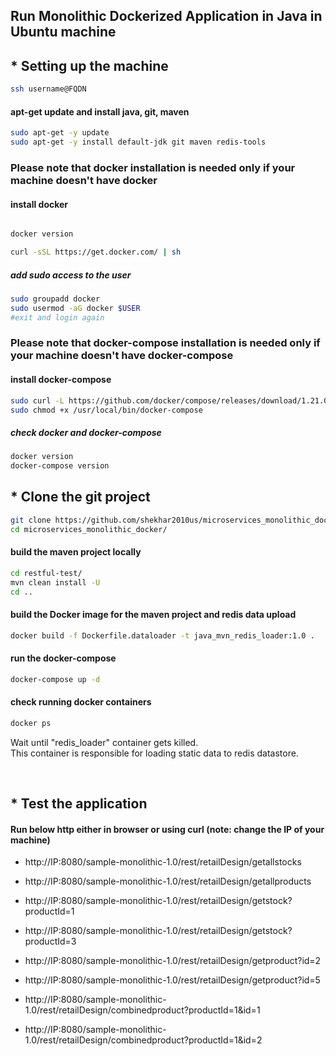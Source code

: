 ## Run Monolithic Dockerized Application in Java in Ubuntu machine

## * Setting up the machine

```bash
ssh username@FQDN
```

#### apt-get update and install java, git, maven
```bash
sudo apt-get -y update
sudo apt-get -y install default-jdk git maven redis-tools
```

### Please note that docker installation is needed only if your machine doesn't have docker
#### install docker

```bash

docker version

curl -sSL https://get.docker.com/ | sh
```

##### add sudo access to the user

```bash
sudo groupadd docker
sudo usermod -aG docker $USER
#exit and login again
```

### Please note that docker-compose installation is needed only if your machine doesn't have docker-compose
#### install docker-compose

```bash
sudo curl -L https://github.com/docker/compose/releases/download/1.21.0/docker-compose-`uname -s`-`uname -m` -o /usr/local/bin/docker-compose
sudo chmod +x /usr/local/bin/docker-compose
```

##### check docker and docker-compose
```bash
docker version
docker-compose version
```

## * Clone the git project

```bash
git clone https://github.com/shekhar2010us/microservices_monolithic_docker.git
cd microservices_monolithic_docker/
```

#### build the maven project locally

```bash
cd restful-test/
mvn clean install -U
cd ..
```

#### build the Docker image for the maven project and redis data upload

```bash
docker build -f Dockerfile.dataloader -t java_mvn_redis_loader:1.0 .
```

#### run the docker-compose
```bash
docker-compose up -d
```

#### check running docker containers
```bash
docker ps
```

Wait until "redis_loader" container gets killed. <br>
This container is responsible for loading static data to redis datastore.

<br>

## * Test the application

#### Run below http either in browser or using curl (note: change the IP of your machine)
* http://IP:8080/sample-monolithic-1.0/rest/retailDesign/getallstocks
* http://IP:8080/sample-monolithic-1.0/rest/retailDesign/getallproducts
* http://IP:8080/sample-monolithic-1.0/rest/retailDesign/getstock?productId=1
* http://IP:8080/sample-monolithic-1.0/rest/retailDesign/getstock?productId=3
* http://IP:8080/sample-monolithic-1.0/rest/retailDesign/getproduct?id=2
* http://IP:8080/sample-monolithic-1.0/rest/retailDesign/getproduct?id=5

* http://IP:8080/sample-monolithic-1.0/rest/retailDesign/combinedproduct?productId=1&id=1
* http://IP:8080/sample-monolithic-1.0/rest/retailDesign/combinedproduct?productId=1&id=2

